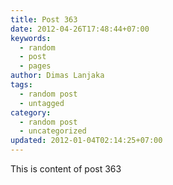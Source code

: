 ```yaml
---
title: Post 363
date: 2012-04-26T17:48:44+07:00
keywords:
  - random
  - post
  - pages
author: Dimas Lanjaka
tags:
  - random post
  - untagged
category:
  - random post
  - uncategorized
updated: 2012-01-04T02:14:25+07:00
---
```

This is content of post 363